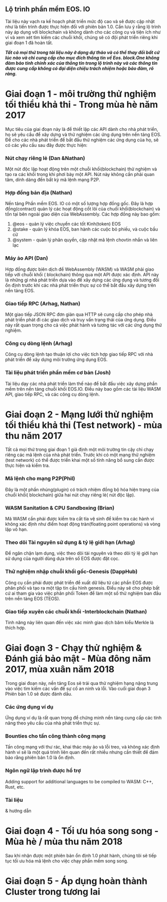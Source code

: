 ## Lộ trình phần mềm EOS. IO

Tài liệu này vạch ra kế hoạch phát triển mức độ cao và sẽ được cập nhật như là tiến trình được thực hiện đối với phiên bản 1.0. Cần lưu ý rằng lộ trình này áp dụng với blockchain và không dành cho các công cụ và tiện ích như ví và xem xét tìm kiếm các chuỗi khối, chúng sẽ có đội phát triển riêng khi giai đoạn 1 đã hoàn tất.

***Tất cả mọi thứ trong tài liệu này ở dạng dự thảo và có thể thay đổi bất cứ lúc nào và chỉ cung cấp cho mục đích thông tin về Eos. block.One không đảm bảo tính chính xác của thông tin trong lộ trình này và các thông tin được cung cấp không có đại diện chiệu trách nhiệm hoặc bảo đảm, rõ ràng.***

# Giai đoạn 1 - môi trường thử nghiệm tối thiểu khả thi - Trong mùa hè năm 2017

Mục tiêu của giai đoạn này là để thiết lập các API dành cho nhà phát triển, họ sẽ yêu cầu để xây dựng và thử nghiệm các ứng dụng trên nền tảng EOS. Để cho các nhà phát triển để bắt đầu thử nghiệm các ứng dụng của họ, sẽ có các yêu cầu sau đây được thực hiện:

### Nút chạy riêng lẻ (Dan &Nathan)

Một nút độc lập hoạt động trên một chuỗi khối(blockchain) thử nghiệm và tạo ra các khối trong khi phơi bày một API. Nút này không cần phải quan tâm, dính dáng đến bất kỳ mã lệnh mạng P2P.

### Hợp đồng bản địa (Nathan)

Nền tảng Phần mềm EOS. IO có một số lượng hợp đồng gốc. Đây là hợp đồng(contract) quản lý các hoạt động cốt lõi của chuối khối(blockchain) và tồn tại bên ngoài giao diện của WebAssembly. Các hợp đồng này bao gồm:

1. @eos - quản lý việc chuyển các tốt Kinh(token) EOS
2. @stake - quản lý khóa EOS, ban hành các cuộc bỏ phiếu, và cuộc bầu cử
3. @system - quản lý phân quyền, cập nhật mã lệnh chovtin nhắn và liên lạc

### Máy ảo API (Dan)

Hợp đồng được biên dịch để WebAssembly (WASM) và WASM phải giao tiếp với chuỗi khối ( blockchain) thông qua một API được xác định. API này là những gì nhà phát triển dựa vào để xây dựng các ứng dụng và tương đối ổn định trước khi các nhà phát triển thực sự có thể bắt đầu xây dựng trên nền tảng EOS.

### Giao tiếp RPC (Arhag, Nathan)

Một giao tiếp JSON RPC đơn giản qua HTTP sẽ cung cấp cho phép nhà phát triển phát đi các giao dịch và truy vấn trạng thái của ứng dụng. Điều này rất quan trọng cho cả việc phát hành và tương tác với các ứng dụng thử nghiệm.

### Công cụ dòng lệnh (Arhag)

Công cụ dòng lệnh tạo thuận lợi cho việc tích hợp giao tiếp RPC với nhà phát triển để xây dựng môi trường ứng dụng EOS.

### Tài liệu phát triển phần mềm cơ bản (Josh)

Tài liệu dạy các nhà phát triển làm thế nào để bắt đầu việc xây dựng phần mềm trên nền tảng chuỗi khối EOS.IO. Điều này bao gồm các tài liệu WASM API, giao tiếp RPC, và các công cụ dòng lệnh.

# Giai đoạn 2 - Mạng lưới thử nghiệm tối thiểu khả thi (Test network) - mùa thu năm 2017

Tất cả mọi thứ trong giai đoạn 1 giả định một môi trường tin cậy chỉ chạy riêng các mã lệnh của nhà phát triển. Trước khi có một mạng thử nghiệm (test network) có thể được triển khai một số tính năng bổ sung cần được thực hiện và kiểm tra.

### Mã lệnh cho mạng P2P(Phil)

Đây là một phần nhúng(plugin) có trách nhiệm đồng bộ hóa hiện trạng của chuổi khối( blockchain) giữa hai nút chạy riêng lẻ( nút độc lập).

### WASM Sanitation & CPU Sandboxing (Brian)

Mã WASM cần phải được kiểm tra cắt tỉa vệ sinh để kiểm tra các hành vi không xác định như điểm hoạt động tràn(floating point operations) và vòng lặp vô hạn.

### Theo dõi Tài nguyên sử dụng & tỷ lệ giới hạn (Arhag)

Để ngăn chặn lạm dụng, việc theo dõi tài nguyên và theo dõi tỷ lệ giới hạn sử dụng của người dùng dựa trên số EOS được đặt cọc.

### Thử nghiệm nhập chuỗi khối gốc-Genesis (DappHub)

Công cụ cần phải được phát triển để xuất dữ liệu từ các phần EOS được phân phối và tạo ra một tập tin cấu hình genesis. Điều này sẽ cho phép bất cứ ai tham gia vào việc phân phối Token để làm một số thử nghiệm ban đầu trên nền tảng EOS (TEOS).

### Giao tiếp xuyên các chuỗi khối -Interblockchain (Nathan)

Tính năng này liên quan đến việc xác minh giao dịch băm kiểu Merkle là thích hợp.

# Giai đoạn 3 - Chạy thử nghiệm & Đánh giá bảo mật - Mùa đông năm 2017, mùa xuân năm 2018

Trong giai đoạn này, nền tảng Eos sẽ trải qua thử nghiệm hạng nặng trung vào việc tìm kiếm các vấn đề sự cố an ninh và lỗi. Vào cuối giai đoạn 3 Phiên bản 1.0 sẽ được đánh dấu.

### Các ứng dụng ví dụ

Ứng dụng ví dụ là rất quan trọng để chứng minh nền tảng cung cấp các tính năng theo yêu cầu của nhà phát triển thực sự.

### Bounties cho tấn công thành công mạng

Tấn công mạng với thư rác, khai thác máy ảo và lỗi treo, và không xác định hành vi sẽ là một quá trình liên quan đến rất nhiều nhưng cần thiết để đảm bảo rằng phiên bản 1.0 là ổn định.

### Ngôn ngữ lập trình được hổ trợ

Adding support for additional languages to be compiled to WASM: C++, Rust, etc.

### Tài liệu   
& hướng dẫn

# Giai đoạn 4 - Tối ưu hóa song song - Mùa hè / mùa thu năm 2018

Sau khi nhận được một phiên bản ổn định 1.0 phát hành, chúng tôi sẽ tiếp tục tối ưu hóa mã lệnh cho việc chạy phần mềm song song.

# Giai đoạn 5 - Áp dụng hoàn thành Cluster trong tương lai